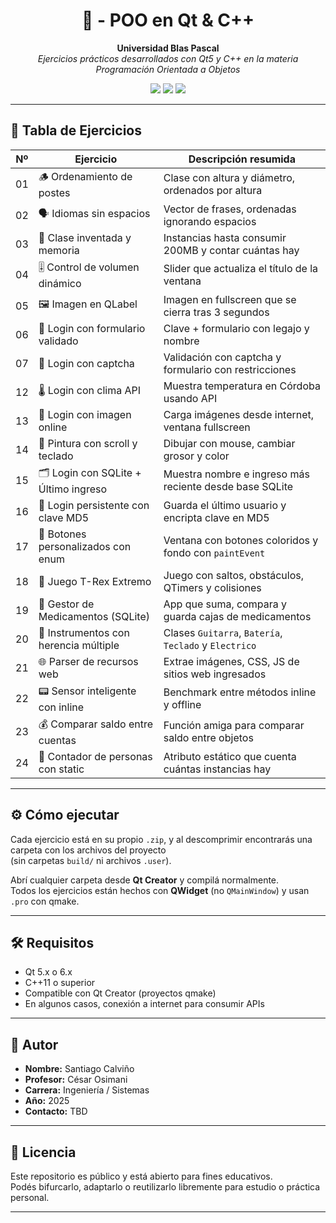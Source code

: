<h1 align="center">🧠 - POO en Qt & C++</h1>
<p align="center">
  <strong>Universidad Blas Pascal</strong><br>
  <em>Ejercicios prácticos desarrollados con Qt5 y C++ en la materia Programación Orientada a Objetos</em>
</p>

<p align="center">
  <img src="https://img.shields.io/badge/Qt-5.15-green?logo=qt" />
  <img src="https://img.shields.io/badge/C++-Orientado%20a%20Objetos-blue?logo=c%2B%2B" />
  <img src="https://img.shields.io/badge/SQLite-integrated-lightgrey?logo=sqlite" />
</p>

---

## 📘 Tabla de Ejercicios

| Nº | Ejercicio                              | Descripción resumida                                       |
|----|----------------------------------------|-------------------------------------------------------------|
| 01 | 🪵 Ordenamiento de postes              | Clase con altura y diámetro, ordenados por altura           |
| 02 | 🗣️ Idiomas sin espacios                | Vector de frases, ordenadas ignorando espacios              |
| 03 | 🧠 Clase inventada y memoria           | Instancias hasta consumir 200MB y contar cuántas hay        |
| 04 | 🎚️ Control de volumen dinámico        | Slider que actualiza el título de la ventana                |
| 05 | 🖼️ Imagen en QLabel                    | Imagen en fullscreen que se cierra tras 3 segundos          |
| 06 | 🔐 Login con formulario validado       | Clave + formulario con legajo y nombre                      |
| 07 | 🧾 Login con captcha                   | Validación con captcha y formulario con restricciones       |
| 12 | 🌡️ Login con clima API                | Muestra temperatura en Córdoba usando API                  |
| 13 | 🌄 Login con imagen online             | Carga imágenes desde internet, ventana fullscreen           |
| 14 | 🎨 Pintura con scroll y teclado        | Dibujar con mouse, cambiar grosor y color                   |
| 15 | 🗂️ Login con SQLite + Último ingreso  | Muestra nombre e ingreso más reciente desde base SQLite     |
| 16 | 💾 Login persistente con clave MD5     | Guarda el último usuario y encripta clave en MD5            |
| 17 | 🎨 Botones personalizados con enum     | Ventana con botones coloridos y fondo con `paintEvent`      |
| 18 | 🦖 Juego T-Rex Extremo                 | Juego con saltos, obstáculos, QTimers y colisiones          |
| 19 | 💊 Gestor de Medicamentos (SQLite)     | App que suma, compara y guarda cajas de medicamentos        |
| 20 | 🎸 Instrumentos con herencia múltiple  | Clases `Guitarra`, `Batería`, `Teclado` y `Electrico`       |
| 21 | 🌐 Parser de recursos web              | Extrae imágenes, CSS, JS de sitios web ingresados           |
| 22 | 📟 Sensor inteligente con inline       | Benchmark entre métodos inline y offline                    |
| 23 | 💰 Comparar saldo entre cuentas        | Función amiga para comparar saldo entre objetos             |
| 24 | 👥 Contador de personas con static     | Atributo estático que cuenta cuántas instancias hay         |

---

## ⚙️ Cómo ejecutar

Cada ejercicio está en su propio `.zip`, y al descomprimir encontrarás una carpeta con los archivos del proyecto  
(sin carpetas `build/` ni archivos `.user`).

Abrí cualquier carpeta desde **Qt Creator** y compilá normalmente.  
Todos los ejercicios están hechos con **QWidget** (no `QMainWindow`) y usan `.pro` con qmake.

---

## 🛠️ Requisitos

- Qt 5.x o 6.x  
- C++11 o superior  
- Compatible con Qt Creator (proyectos qmake)  
- En algunos casos, conexión a internet para consumir APIs

---

## 👤 Autor

- **Nombre:** Santiago Calviño  
- **Profesor:** César Osimani  
- **Carrera:** Ingeniería / Sistemas  
- **Año:** 2025  
- **Contacto:** TBD

---

## 🧾 Licencia

Este repositorio es público y está abierto para fines educativos.  
Podés bifurcarlo, adaptarlo o reutilizarlo libremente para estudio o práctica personal.

---
